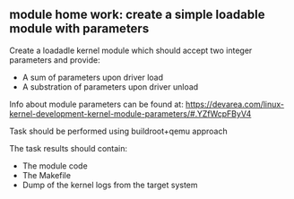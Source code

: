 ## module home work: create a simple loadable module with parameters 

Create a loadadle kernel module which should accept two integer parameters and provide:
 - A sum of parameters upon driver load
 - A substration of parameters upon driver unload

Info about module parameters can be found at: https://devarea.com/linux-kernel-development-kernel-module-parameters/#.YZfWcpFByV4

Task should be performed using buildroot+qemu approach

The task results should contain:
- The module code
- The Makefile
- Dump of the kernel logs from the target system 

